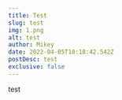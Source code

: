 ```yaml
---
title: Test
slug: test
img: 1.png
alt: test
author: Mikey
date: 2022-04-05T18:18:42.542Z
postDesc: test
exclusive: false
---
```

test